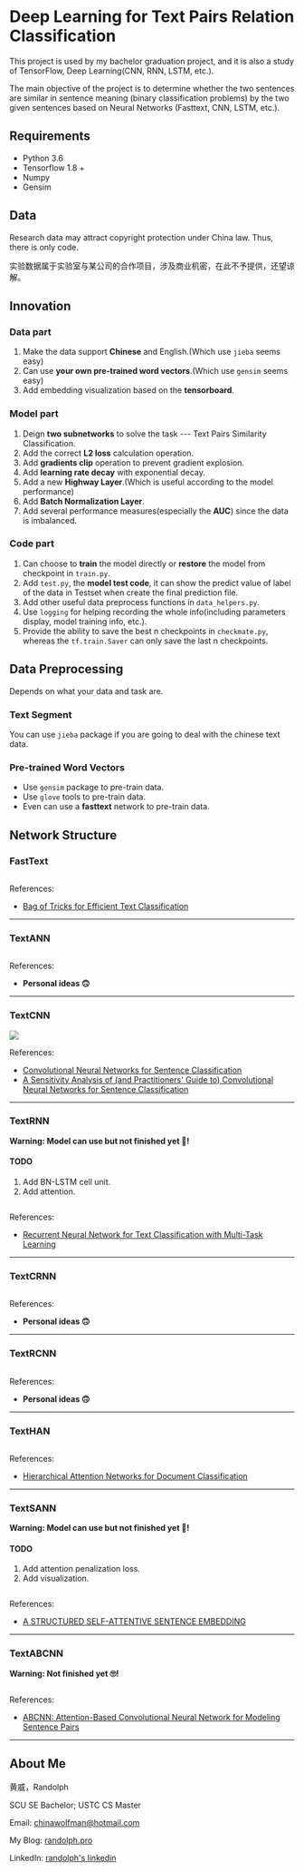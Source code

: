 # Deep Learning for Text Pairs Relation Classification

This project is used by my bachelor graduation project, and it is also a study of TensorFlow, Deep Learning(CNN, RNN, LSTM, etc.).

The main objective of the project is to determine whether the two sentences are similar in sentence meaning (binary classification problems) by the two given sentences based on Neural Networks (Fasttext, CNN, LSTM, etc.).

## Requirements

- Python 3.6
- Tensorflow 1.8 +
- Numpy
- Gensim

## Data

Research data may attract copyright protection under China law. Thus, there is only code.

实验数据属于实验室与某公司的合作项目，涉及商业机密，在此不予提供，还望谅解。

## Innovation

### Data part
1. Make the data support **Chinese** and English.(Which use `jieba` seems easy)
2. Can use **your own pre-trained word vectors**.(Which use `gensim` seems easy)
3. Add embedding visualization based on the **tensorboard**.

### Model part
1. Deign **two subnetworks** to solve the task --- Text Pairs Similarity Classification.
2. Add the correct **L2 loss** calculation operation.
3. Add **gradients clip** operation to prevent gradient explosion.
4. Add **learning rate decay** with exponential decay.
5. Add a new **Highway Layer**.(Which is useful according to the model performance)
6. Add **Batch Normalization Layer**.
7. Add several performance measures(especially the **AUC**) since the data is imbalanced.

### Code part
1. Can choose to **train** the model directly or **restore** the model from checkpoint in `train.py`.  
2. Add `test.py`, the **model test code**,  it can show the predict value of label of the data in Testset when create the final prediction file.
3. Add other useful data preprocess functions in `data_helpers.py`.
4. Use `logging` for helping recording the whole info(including parameters display, model training info, etc.).
5. Provide the ability to save the best n checkpoints in `checkmate.py`, whereas the `tf.train.Saver` can only save the last n checkpoints.

## Data Preprocessing

Depends on what your data and task are.

### Text Segment

You can use `jieba` package if you are going to deal with the chinese text data.

### Pre-trained Word Vectors

- Use `gensim` package to pre-train data.
- Use `glove` tools to pre-train data.
- Even can use a **fasttext** network to pre-train data.

## Network Structure

### FastText



![]()

References:

- [Bag of Tricks for Efficient Text Classification](https://arxiv.org/pdf/1607.01759.pdf)

---

### TextANN

![]()

References:

- **Personal ideas 🙃**

---


### TextCNN

![](https://farm1.staticflickr.com/650/33049175050_080d4de7ff_o.jpg)

References:

- [Convolutional Neural Networks for Sentence Classification](http://arxiv.org/abs/1408.5882)
- [A Sensitivity Analysis of (and Practitioners' Guide to) Convolutional Neural Networks for Sentence Classification](http://arxiv.org/abs/1510.03820)

---

### TextRNN

**Warning: Model can use but not finished yet 🤪!**

#### TODO

1. Add BN-LSTM cell unit.
2. Add attention.

![]()

References:

- [Recurrent Neural Network for Text Classification with Multi-Task Learning](http://www.aaai.org/ocs/index.php/AAAI/AAAI15/paper/download/9745/9552)

---

### TextCRNN

![]()

References:

- **Personal ideas 🙃**

---

### TextRCNN

![]()

References:

- **Personal ideas 🙃**

------

### TextHAN

![]()

References:

- [Hierarchical Attention Networks for Document Classification](https://www.cs.cmu.edu/~diyiy/docs/naacl16.pdf)

------

### TextSANN

**Warning: Model can use but not finished yet 🤪!**

#### TODO

1. Add attention penalization loss.
2. Add visualization.

![]()

References:

- [A STRUCTURED SELF-ATTENTIVE SENTENCE EMBEDDING](https://arxiv.org/pdf/1703.03130.pdf)

---

### TextABCNN

**Warning: Not finished yet 🙄!**

![]()

References:

- [ABCNN: Attention-Based Convolutional Neural Network for Modeling Sentence Pairs](https://arxiv.org/pdf/1512.05193.pdf)

---

## About Me

黄威，Randolph

SCU SE Bachelor; USTC CS Master

Email: chinawolfman@hotmail.com

My Blog: [randolph.pro](http://randolph.pro)

LinkedIn: [randolph's linkedin](https://www.linkedin.com/in/randolph-%E9%BB%84%E5%A8%81/)
